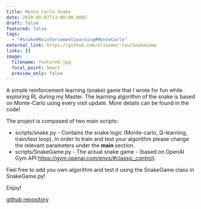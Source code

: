 ```yaml
---
title: Monte-Carlo Snake
date: 2020-05-07T13:00:00.000Z
draft: false
featured: false
tags:
  - "#Snake#ReinforcementLearning#MonteCarlo"
external_link: https://github.com/eliavmor-tau/SnakeGame
links: []
image:
  filename: featured.jpg
  focal_point: Smart
  preview_only: false
---
```

A simple reinforcement learning (snake) game that I wrote for fun while exploring RL during my Master. The learning algorithm of the snake is based on Monte-Carlo using every visit update. More details can be found in the code!

The project is composed of two main scripts:

* scripts/snake.py - Contains the snake logic (Monte-carlo, Q-learning, train/test loop). In order to train and test your algorithm please change the relevant parameters under the **main** section.
* scripts/SnakeGame.py - The actual snake game - (based on OpenAI Gym API <https://gym.openai.com/envs/#classic_control>).

Feel free to add you own algorithm and test it using the SnakeGame class in SnakeGame.py! 

Enjoy!

[github repository](https://github.com/eliavmor-tau/SnakeGame)